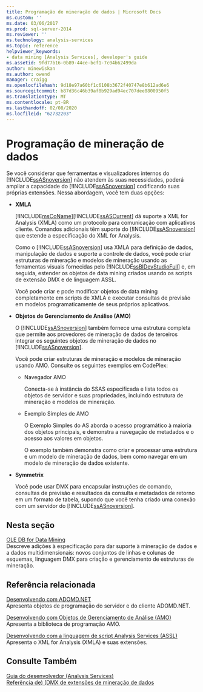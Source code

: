 ```yaml
---
title: Programação de mineração de dados | Microsoft Docs
ms.custom: ''
ms.date: 03/06/2017
ms.prod: sql-server-2014
ms.reviewer: ''
ms.technology: analysis-services
ms.topic: reference
helpviewer_keywords:
- data mining [Analysis Services], developer's guide
ms.assetid: 9fd77b16-0b89-44ce-bcf1-7c04b62499da
author: minewiskan
ms.author: owend
manager: craigg
ms.openlocfilehash: 9d18e97a60bf1c6108b3672f40747e8b612ad6e6
ms.sourcegitcommit: b87d36c46b39af8b929ad94ec707dee8800950f5
ms.translationtype: MT
ms.contentlocale: pt-BR
ms.lasthandoff: 02/08/2020
ms.locfileid: "62732203"
---
```

# <a name="data-mining-programming"></a>Programação de mineração de dados
  Se você considerar que ferramentas e visualizadores internos do [!INCLUDE[ssASnoversion](../../includes/ssasnoversion-md.md)] não atendem às suas necessidades, poderá ampliar a capacidade do [!INCLUDE[ssASnoversion](../../includes/ssasnoversion-md.md)] codificando suas próprias extensões. Nessa abordagem, você tem duas opções:  
  
-   **XMLA**  
  
     [!INCLUDE[msCoName](../../includes/msconame-md.md)][!INCLUDE[ssASCurrent](../../includes/ssascurrent-md.md)] dá suporte a XML for Analysis (XMLA) como um protocolo para comunicação com aplicativos cliente. Comandos adicionais têm suporte do [!INCLUDE[ssASnoversion](../../includes/ssasnoversion-md.md)] que estende a especificação do XML for Analysis.  
  
     Como o [!INCLUDE[ssASnoversion](../../includes/ssasnoversion-md.md)] usa XMLA para definição de dados, manipulação de dados e suporte a controle de dados, você pode criar estruturas de mineração e modelos de mineração usando as ferramentas visuais fornecidas pelo [!INCLUDE[ssBIDevStudioFull](../../includes/ssbidevstudiofull-md.md)] e, em seguida, estender os objetos de data mining criados usando os scripts de extensão DMX e de linguagem ASSL.  
  
     Você pode criar e pode modificar objetos de data mining completamente em scripts de XMLA e executar consultas de previsão em modelos programaticamente de seus próprios aplicativos.  
  
-   **Objetos de Gerenciamento de Análise (AMO)**  
  
     O [!INCLUDE[ssASnoversion](../../includes/ssasnoversion-md.md)] também fornece uma estrutura completa que permite aos provedores de mineração de dados de terceiros integrar os seguintes objetos de mineração de dados no [!INCLUDE[ssASnoversion](../../includes/ssasnoversion-md.md)].  
  
     Você pode criar estruturas de mineração e modelos de mineração usando AMO. Consulte os seguintes exemplos em CodePlex:  
  
    -   Navegador AMO  
  
         Conecta-se à instância do SSAS especificada e lista todos os objetos de servidor e suas propriedades, incluindo estrutura de mineração e modelos de mineração.  
  
    -   Exemplo Simples de AMO  
  
         O Exemplo Simples do AS aborda o acesso programático à maioria dos objetos principais, e demonstra a navegação de metadados e o acesso aos valores em objetos.  
  
         O exemplo também demonstra como criar e processar uma estrutura e um modelo de mineração de dados, bem como navegar em um modelo de mineração de dados existente.  
  
-   **Symmetrix**  
  
     Você pode usar DMX para encapsular instruções de comando, consultas de previsão e resultados da consulta e metadados de retorno em um formato de tabela, supondo que você tenha criado uma conexão com um servidor do [!INCLUDE[ssASnoversion](../../includes/ssasnoversion-md.md)].  
  
## <a name="in-this-section"></a>Nesta seção  
 [OLE DB for Data Mining](../../../2014/analysis-services/dev-guide/ole-db-for-data-mining.md)  
 Descreve adições à especificação para dar suporte à mineração de dados e a dados multidimensionais: novos conjuntos de linhas e colunas de esquemas, linguagem DMX para criação e gerenciamento de estruturas de mineração.  
  
## <a name="related-reference"></a>Referência relacionada  
 [Desenvolvendo com ADOMD.NET](https://docs.microsoft.com/bi-reference/adomd/developing-with-adomd-net)  
 Apresenta objetos de programação do servidor e do cliente ADOMD.NET.  
  
 [Desenvolvendo com Objetos de Gerenciamento de Análise &#40;AMO&#41;](https://docs.microsoft.com/bi-reference/amo/developing-with-analysis-management-objects-amo)  
 Apresenta a biblioteca de programação AMO.  
  
 [Desenvolvendo com a linguagem de script Analysis Services &#40;ASSL&#41;](../multidimensional-models/scripting-language-assl/developing-with-analysis-services-scripting-language-assl.md)  
 Apresenta o XML for Analysis (XMLA) e suas extensões.  
  
## <a name="see-also"></a>Consulte Também  
 [Guia do desenvolvedor &#40;Analysis Services&#41;](../analysis-services-developer-documentation.md)   
 [Referência de&#41; &#40;DMX de extensões de mineração de dados](/sql/dmx/data-mining-extensions-dmx-reference)  
  
  
